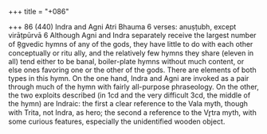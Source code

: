 +++
title = "+086"

+++
86 (440)
Indra and Agni
Atri Bhauma
6 verses: anuṣṭubh, except virāṭpūrvā 6
Although Agni and Indra separately receive the largest number of R̥gvedic hymns  of any of the gods, they have little to do with each other conceptually or ritu ally, and the relatively few hymns they share (eleven in all) tend either to be banal,  boiler-plate hymns without much content, or else ones favoring one or the other of  the gods. There are elements of both types in this hymn. On the one hand, Indra  and Agni are invoked as a pair through much of the hymn with fairly all-purpose  phraseology. On the other, the two exploits described (in 1cd and the very difficult  3cd, the middle of the hymn) are Indraic: the first a clear reference to the Vala myth,  though with Trita, not Indra, as hero; the second a reference to the Vr̥tra myth, with  some curious features, especially the unidentified wooden object.